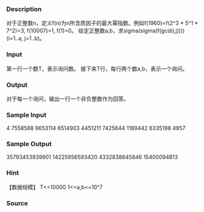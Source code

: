 
### Description
对于正整数n，定义f(n)为n所含质因子的最大幂指数。例如f(1960)=f(2^3 * 5^1 * 7^2)=3, f(10007)=1, f(1)=0。
给定正整数a,b，求sigma(sigma(f(gcd(i,j)))) (i=1..a, j=1..b)。

### Input
第一行一个数T，表示询问数。
接下来T行，每行两个数a,b，表示一个询问。

### Output
对于每一个询问，输出一行一个非负整数作为回答。

### Sample Input
4
7558588 9653114
6514903 4451211
7425644 1189442
6335198 4957

### Sample Output
35793453939901
14225956593420
4332838845846
15400094813
### Hint
【数据规模】
T<=10000
1<=a,b<=10^7

### Source
